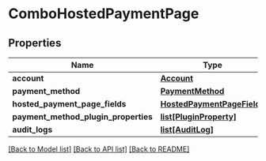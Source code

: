 # ComboHostedPaymentPage

## Properties
Name | Type | Description | Notes
------------ | ------------- | ------------- | -------------
**account** | [**Account**](Account.md) |  | [optional] 
**payment_method** | [**PaymentMethod**](PaymentMethod.md) |  | [optional] 
**hosted_payment_page_fields** | [**HostedPaymentPageFields**](HostedPaymentPageFields.md) |  | [optional] 
**payment_method_plugin_properties** | [**list[PluginProperty]**](PluginProperty.md) |  | [optional] 
**audit_logs** | [**list[AuditLog]**](AuditLog.md) |  | [optional] 

[[Back to Model list]](../README.md#documentation-for-models) [[Back to API list]](../README.md#documentation-for-api-endpoints) [[Back to README]](../README.md)

